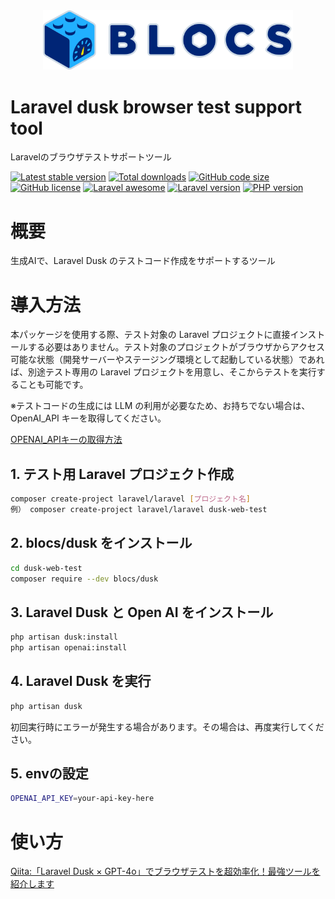 <div align="center"><img src="logo.svg" width="400" /></div>

# Laravel dusk browser test support tool
Laravelのブラウザテストサポートツール

[![Latest stable version](https://img.shields.io/packagist/v/blocs/dusk)](https://packagist.org/packages/blocs/dusk)
[![Total downloads](https://img.shields.io/packagist/dt/blocs/dusk)](https://packagist.org/packages/blocs/dusk)
[![GitHub code size](https://img.shields.io/github/languages/code-size/blocs/dusk)](https://github.com/blocs/dusk)
[![GitHub license](https://img.shields.io/github/license/blocs/dusk)](https://github.com/blocs/dusk)
[![Laravel awesome](https://img.shields.io/badge/Awesome-Laravel-green)](https://github.com/blocs/dusk)
[![Laravel version](https://img.shields.io/badge/laravel-%3E%3D10-green)](https://github.com/blocs/dusk)
[![PHP version](https://img.shields.io/badge/php-%3E%3D8.1-blue)](https://github.com/blocs/dusk)

# 概要
生成AIで、Laravel Dusk のテストコード作成をサポートするツール

# 導入方法
本パッケージを使用する際、テスト対象の Laravel プロジェクトに直接インストールする必要はありません。テスト対象のプロジェクトがブラウザからアクセス可能な状態（開発サーバーやステージング環境として起動している状態）であれば、別途テスト専用の Laravel プロジェクトを用意し、そこからテストを実行することも可能です。

※テストコードの生成には LLM の利用が必要なため、お持ちでない場合は、OpenAI_API キーを取得してください。

[OPENAI_APIキーの取得方法](https://qiita.com/kurata04/items/a10bdc44cc0d1e62dad3)


## 1. テスト用 Laravel プロジェクト作成
```bash
composer create-project laravel/laravel [プロジェクト名]
例） composer create-project laravel/laravel dusk-web-test
```

## 2. blocs/dusk をインストール
```bash
cd dusk-web-test
composer require --dev blocs/dusk
```

## 3. Laravel Dusk と Open AI をインストール
```bash
php artisan dusk:install
php artisan openai:install
```

## 4. Laravel Dusk を実行
```bash
php artisan dusk
```
初回実行時にエラーが発生する場合があります。その場合は、再度実行してください。

## 5. envの設定
```bash
OPENAI_API_KEY=your-api-key-here
```

# 使い方
[Qiita:「Laravel Dusk × GPT-4o」でブラウザテストを超効率化！最強ツールを紹介します](https://qiita.com/hyada/items/c40ae6a8fc6fff05c243)

